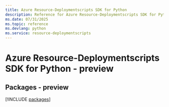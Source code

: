 ```yaml
---
title: Azure Resource-Deploymentscripts SDK for Python
description: Reference for Azure Resource-Deploymentscripts SDK for Python
ms.date: 07/31/2025
ms.topic: reference
ms.devlang: python
ms.service: resource-deploymentscripts
---
```

# Azure Resource-Deploymentscripts SDK for Python - preview
## Packages - preview
[!INCLUDE [packages](resource-deploymentscripts-index.md)]